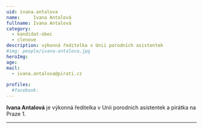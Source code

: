 ```yaml
---
uid: ivana.antalova
name:     Ivana Antalová
fullname: Ivana Antalová
category:
  - kandidat-obec
  - clenove
description: výkonná ředitelka v Unii porodních asistentek
#img: people/ivana-antalova.jpg
heroImg: 
age: 
mail:
  - ivana.antalova@pirati.cz
 
profiles:
  #facebook: 
---
```


**Ivana Antalová** je výkonná ředitelka v Unii porodních asistentek a pirátka na Praze 1. 

---
